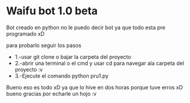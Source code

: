 <h1>Waifu bot 1.0 beta</h1>
<p>Bot creado en python no le puedo decir bot ya que todo esta pre programado xD</p>
<p>para probarlo seguir los pasos</P>
<ul>
  <li>1.-usar git clone o bajar la carpeta del proyecto</li>
  <li>2.-abrir una terminal o el cmd y usar cd para navegar ala carpeta del proyecto :v</li>
  <li>3.-Ejecute el comando python pru1.py</li>
 </ul>
 <p>Bueno eso es todo xD ya que lo hive en dos horas porque tuve erros xD bueno gracias por echarle un hojo :v</p>
